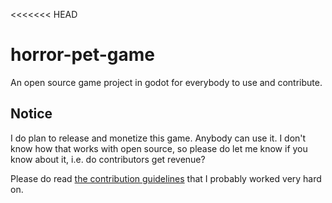 <<<<<<< HEAD
# horror-pet-game
An open source game project in godot for everybody to use and contribute.  

## Notice
I do plan to release and monetize this game. Anybody can use it. I don't know how that works with open source, so please do let me know if you know about it, i.e. do contributors get revenue?

Please do read [the contribution guidelines](CONTRIBUTING.md) that I probably worked very hard on.
